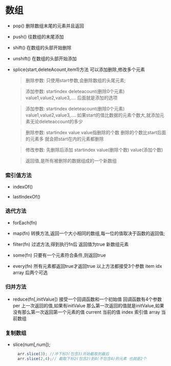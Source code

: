 # 数组

- pop() 删除数组末尾的元素并且返回
- push() 往数组的末尾添加
- shift() 在数组的头部开始删除
- unshift() 在数组的头部开始添加


- splice(start,deleteAcount,item1)方法 可以添加删除,修改多个元素

    > 删除参数: 只使用start参数,会删除数组的头尾元素;

    > 添加参数: startindex deleteacount(删除0个元素)  value1,value2,value3,.... 后面就是添加的选项

    > 添加参数: startindex deleteacount(删除0个元素)  value1,value2,value3,.... 如果start的值比数据的元素个数大,就添加元素无论deleteaccount的多少

    > 删除参数: startindex value   value指删除的个数 删除的个数比start后面的元素多 就会把start在内的元素都删除

    > 修改参数: 先删除后添加 startindex value(删除个数) value(添加个数)

    > 返回值,是所有被删除的数据组成的一个新数组

### 索引值方法

* indexOf()

* lastIndexOf()

### 迭代方法

* forEach(fn)

* map(fn)
  转换方法,返回一个大小相同的数组,每一位的值取决于函数的返回值;

* filter(fn)
  过滤方法,得到执行fn后 返回值为true 新数组元素

* some(fn)
  只要有一个元素符合条件,则返回true

* every(fn)
  所有元素都返回true才返回true
以上方法都接受3个参数 item idx array 后两个可选

### 归并方法
* reduce(fn[,initValue])
  接受一个回调函数和一个初始值
  回调函数有4个参数
  per 上一次返回的值,如果有initValue  那么第一次返回的值就是initValue,如果没有那么第一次返回第一个元素的值
  current 当前的值
  index 索引值
  array 当前数组

### 复制数组
- slice(num[,num]);
  ```js
    arr.slice(3); //冲下标3(包含3)开始截取到最后
    arr.slice(2,4);// 截取下标2(包含2)到4(不包含4)的元素 也就是2个 
  ```
